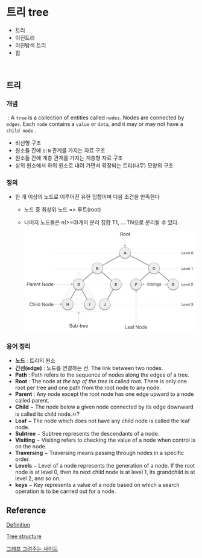 # 트리 tree

* 트리
* 이진트리
* 이진탐색 트리
* 힙

<br/>

## 트리

### 개념

​	: A `tree` is a collection of entities called `nodes`. Nodes are connected by `edges`. Each `node` contains a `value` or `data`, and it may or may not have a `child node` .

* 비선형 구조
* 원소들 간에 `1:N` 관계를 가지는 자료 구조
* 원소들 간에 계층 관계를 가지는 계층형 자료 구조
* 상위 원소에서 하위 원소로 내려 가면서 확장되는 트리(나무) 모양의 구조

### 정의

* 한 개 이상의 노드로 이루어진 유한 집합이며 다음 조건을 만족한다

  * 노드 중 최상위 노드 => 루트(root)

  * 나머지 노드들은 n(>=0)개의 분리 집합 T1, ... TN으로 분리될 수 있다.

    ![Binary Tree](07_tree.assets/binary_tree.jpg)

### 용어 정리

* **노드** : 트리의 원소
* **간선(edge)** : 노드를 연결하는 선. The link between two nodes.
* **Path** : Path refers to the sequence of nodes along the edges of a tree.
* **Root** : The node at _the top of the tree_ is called root. There is only one root per tree and one path from the root node to any node.
* **Parent** : Any node except the root node has one edge upward to a node called parent.
* **Child** − The node below a given node connected by its edge downward is called its child node.ㅛ?
* **Leaf** − The node which does not have any child node is called the leaf node.
* **Subtree** − Subtree represents the descendants of a node.
* **Visiting** − Visiting refers to checking the value of a node when control is on the node.
* **Traversing** − Traversing means passing through nodes in a specific order.
* **Levels** − Level of a node represents the generation of a node. If the root node is at level 0, then its next child node is at level 1, its grandchild is at level 2, and so on.
* **keys** − Key represents a value of a node based on which a search operation is to be carried out for a node.

## Reference

[Definition](https://www.freecodecamp.org/news/all-you-need-to-know-about-tree-data-structures-bceacb85490c/)

[Tree structure](https://www.tutorialspoint.com/data_structures_algorithms/tree_data_structure.htm)

[그래프 그려주는 사이트](https://csacademy.com/app/graph_editor/)